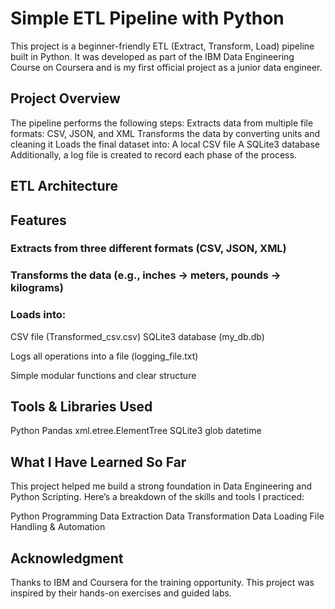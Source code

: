 # Simple ETL Pipeline with Python
This project is a beginner-friendly ETL (Extract, Transform, Load) pipeline built in Python. It was developed as part of the IBM Data Engineering Course on Coursera and is my first official project as a junior data engineer.

## Project Overview
The pipeline performs the following steps:
Extracts data from multiple file formats: CSV, JSON, and XML
Transforms the data by converting units and cleaning it
Loads the final dataset into:
A local CSV file
A SQLite3 database
Additionally, a log file is created to record each phase of the process.

## ETL Architecture

## Features
### Extracts from three different formats (CSV, JSON, XML)

### Transforms the data (e.g., inches → meters, pounds → kilograms)

### Loads into:
CSV file (Transformed_csv.csv)
SQLite3 database (my_db.db)

 Logs all operations into a file (logging_file.txt)

Simple modular functions and clear structure

## Tools & Libraries Used
Python
Pandas
xml.etree.ElementTree
SQLite3
glob
datetime

## What I Have Learned So Far
This project helped me build a strong foundation in Data Engineering and Python Scripting. Here’s a breakdown of the skills and tools I practiced:

Python Programming
Data Extraction
Data Transformation
Data Loading
File Handling & Automation

## Acknowledgment
Thanks to IBM and Coursera for the training opportunity. This project was inspired by their hands-on exercises and guided labs.

